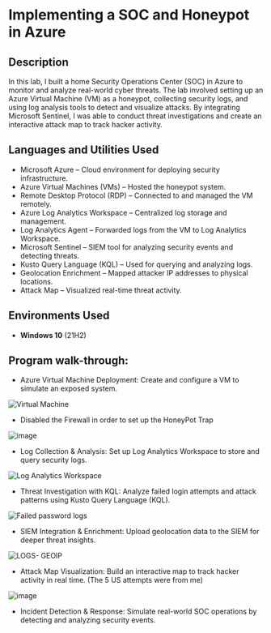 <h1>Implementing a SOC and Honeypot in Azure</h1>


<h2>Description</h2>
In this lab, I built a home Security Operations Center (SOC) in Azure to monitor and analyze real-world cyber threats. The lab involved setting up an Azure Virtual Machine (VM) as a honeypot, collecting security logs, and using log analysis tools to detect and visualize attacks. By integrating Microsoft Sentinel, I was able to conduct threat investigations and create an interactive attack map to track hacker activity.





<h2>Languages and Utilities Used</h2>

- Microsoft Azure – Cloud environment for deploying security infrastructure.
- Azure Virtual Machines (VMs) – Hosted the honeypot system.
- Remote Desktop Protocol (RDP) – Connected to and managed the VM remotely.
- Azure Log Analytics Workspace – Centralized log storage and management.
- Log Analytics Agent – Forwarded logs from the VM to Log Analytics Workspace.
- Microsoft Sentinel – SIEM tool for analyzing security events and detecting threats.
- Kusto Query Language (KQL) – Used for querying and analyzing logs.
- Geolocation Enrichment – Mapped attacker IP addresses to physical locations.
- Attack Map – Visualized real-time threat activity.

<h2>Environments Used </h2>

- <b>Windows 10</b> (21H2)

<h2>Program walk-through:</h2>

<p align="center">

- Azure Virtual Machine Deployment: Create and configure a VM to simulate an exposed system.

![Virtual Machine](https://github.com/user-attachments/assets/b5546acd-8c3a-4307-bcdf-2bf671023807)


- Disabled the Firewall in order to set up the HoneyPot Trap

  
![image](https://github.com/user-attachments/assets/9106abce-1ee0-4da3-82a5-84ec6de61a36)


  
- Log Collection & Analysis: Set up Log Analytics Workspace to store and query security logs.

![Log Analytics Workspace](https://github.com/user-attachments/assets/f587502b-b4ad-46dc-9ea7-f2d2d006d808)


- Threat Investigation with KQL: Analyze failed login attempts and attack patterns using Kusto Query Language (KQL).

![Failed password logs](https://github.com/user-attachments/assets/92d5d80e-f0c1-4dd8-8bbb-61d2323f2225)


  
- SIEM Integration & Enrichment: Upload geolocation data to the SIEM for deeper threat insights.

![LOGS- GEOIP](https://github.com/user-attachments/assets/f3e26845-7ad1-4093-ab2a-744c6c648fc2)



- Attack Map Visualization: Build an interactive map to track hacker activity in real time. (The 5 US attempts were from me)

![image](https://github.com/user-attachments/assets/3b024be1-76b0-4525-b20c-5ded3fa2b906)



- Incident Detection & Response: Simulate real-world SOC operations by detecting and analyzing security events.
<br />


<!--
 ```diff
- text in red
+ text in green
! text in orange
# text in gray
@@ text in purple (and bold)@@
```
--!>
